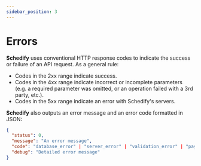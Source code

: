 ```yaml
---
sidebar_position: 3
---
```


# Errors

**Schedify** uses conventional HTTP response codes to indicate the success or failure of an API request. As a general rule:
- Codes in the 2xx range indicate success.
- Codes in the 4xx range indicate incorrect or incomplete parameters (e.g. a required parameter was omitted, or an operation failed with a 3rd party, etc.).
- Codes in the 5xx range indicate an error with Schedify's servers.

**Schedify** also outputs an error message and an error code formatted in JSON:

```json
{
  "status": 0,
  "message": "An error message",
  "code": "database_error" | "server_error" | "validation_error" | "payload_error",
  "debug": "Detailed error message"
}
```
